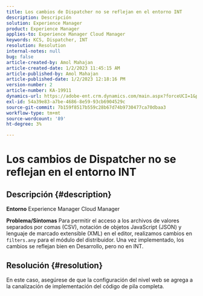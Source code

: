 ```yaml
---
title: Los cambios de Dispatcher no se reflejan en el entorno INT
description: Descripción
solution: Experience Manager
product: Experience Manager
applies-to: Experience Manager Cloud Manager
keywords: KCS, Dispatcher, INT
resolution: Resolution
internal-notes: null
bug: false
article-created-by: Amol Mahajan
article-created-date: 1/2/2023 11:45:15 AM
article-published-by: Amol Mahajan
article-published-date: 1/2/2023 12:18:16 PM
version-number: 2
article-number: KA-19911
dynamics-url: https://adobe-ent.crm.dynamics.com/main.aspx?forceUCI=1&pagetype=entityrecord&etn=knowledgearticle&id=110e60e6-928a-ed11-81ac-6045bd006ce9
exl-id: 54a39e83-a7be-4686-8e59-93cb6904529c
source-git-commit: 7b159f8517b559c28b67d74b9730477ca70dbaa3
workflow-type: tm+mt
source-wordcount: '89'
ht-degree: 3%

---
```


# Los cambios de Dispatcher no se reflejan en el entorno INT

## Descripción {#description}

<b>Entorno</b>
Experience Manager Cloud Manager


<b>Problema/Síntomas</b>
Para permitir el acceso a los archivos de valores separados por comas (CSV), notación de objetos JavaScript (JSON) y lenguaje de marcado extensible (XML) en el editor, realizamos cambios en `filters.any` para el módulo del distribuidor. Una vez implementado, los cambios se reflejan bien en Desarrollo, pero no en INT.


## Resolución {#resolution}

En este caso, asegúrese de que la configuración del nivel web se agrega a la canalización de implementación del código de pila completa.
